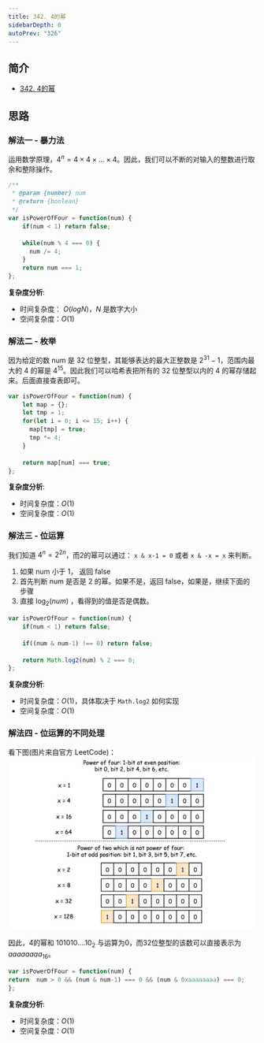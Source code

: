 ```yaml
---
title: 342. 4的幂
sidebarDepth: 0
autoPrev: "326"
---  
```

 
 
## 简介
- [342. 4的幂](https://leetcode-cn.com/problems/power-of-four/)

## 思路
### 解法一 - 暴力法
运用数学原理，$4^n = 4 \times 4 \times ... \times 4$。因此，我们可以不断的对输入的整数进行取余和整除操作。

``` javascript
/**
 * @param {number} num
 * @return {boolean}
 */
var isPowerOfFour = function(num) {
    if(num < 1) return false;

    while(num % 4 === 0) {
      num /= 4;
    }
    return num === 1;
};
```

**复杂度分析**:
- 时间复杂度： $O(logN)$，$N$ 是数字大小
- 空间复杂度：$O(1)$

### 解法二 - 枚举
因为给定的数 num 是 32 位整型，其能够表达的最大正整数是 $2^{31}-1$，范围内最大的 4 的幂是 $4^{15}$。因此我们可以哈希表把所有的 32 位整型以内的 4 的幂存储起来。后面直接查表即可。

```javascript
var isPowerOfFour = function(num) {
    let map = {};
    let tmp = 1;
    for(let i = 0; i <= 15; i++) {
      map[tmp] = true;
      tmp *= 4;
    }

    return map[num] === true;  
};
```

**复杂度分析**:
- 时间复杂度：$O(1)$
- 空间复杂度：$O(1)$

### 解法三 - 位运算
我们知道 $4^n = 2^{2n}$，而2的幂可以通过：
`x & x-1 = 0` 或者 `x & -x = x` 来判断。

1. 如果 num 小于 1， 返回 false
2. 首先判断 num 是否是 2 的幂。如果不是，返回 false，如果是，继续下面的步骤
3. 直接 $\log_2(num)$ ，看得到的值是否是偶数。

```javascript
var isPowerOfFour = function(num) {
    if(num < 1) return false;

    if((num & num-1) !== 0) return false;

    return Math.log2(num) % 2 === 0;
};
```

**复杂度分析**:
- 时间复杂度：$O(1)$，具体取决于 `Math.log2` 如何实现
- 空间复杂度：$O(1)$


### 解法四 - 位运算的不同处理
看下图(图片来自官方 LeetCode)：
![342-1](images/342-1.jpg)

因此，4的幂和 $101010....10_2$ 与运算为0，而32位整型的该数可以直接表示为 $aaaaaaaa_{16}$。

```javascript
var isPowerOfFour = function(num) {
return  num > 0 && (num & num-1) === 0 && (num & 0xaaaaaaaa) === 0;
};
```

**复杂度分析**:
- 时间复杂度：$O(1)$
- 空间复杂度：$O(1)$